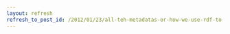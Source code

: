 ```yaml
---
layout: refresh
refresh_to_post_id: /2012/01/23/all-teh-metadatas-or-how-we-use-rdf-to-keep-all-of-the-digital-object-metadata-formats-thrown-at-us-declan-fleming
---
```

